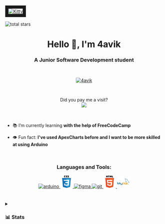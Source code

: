 <a href="https://soundcloud.com/minuskx/bit1?in=minuskx/sets/byte-1&utm_source=clipboard&utm_medium=text&utm_campaign=social_sharing" target="_blank"><img src="https://res.cloudinary.com/dk-find-out/image/upload/q_80,w_1920,f_auto/DCTM_Penguin_UK_DK_AL697473_RGB_PNG_namnse.jpg" 
alt="Kitty" width="100" height="100" border="10" /></a>

<p>
      <a href="https://github.com/4avik?tab=repositories&sort=stargazers">
       <img align="left" alt="total stars" title="Total stars on GitHub" src="https://custom-icon-badges.demolab.com/github/stars/4avik?color=214074&style=for-the-badge&labelColor=0f2851&logo=star"/></a>
</p>
 
<h1 align="center">Hello 👋, I'm 4avik</h1>
<h3 align="center">A Junior Software Development student</h3>



 
<p align="center"> <a href="https://github.com/ryo-ma/github-profile-trophy"><img src="https://github-profile-trophy.vercel.app/?username=4avik" alt="4avik" /></a> </p>


 
 
<p align="center">
   Did you pay me a visit?<br>
  <img src="https://profile-counter.glitch.me/{4avik}/count.svg" />
</p>

 
- 📚 I’m currently learning **with the help of FreeCodeCamp**

- 👁 Fun fact: **I've used ApexCharts before and I want to be more skilled at using Arduino**

 

<h3 align="center">Languages and Tools:</h3>
<p align="center"> <a href="https://www.arduino.cc/" target="_blank" rel="noreferrer"> <img src="https://cdn.worldvectorlogo.com/logos/arduino-1.svg" alt="arduino" width="40" height="40"/> </a> <a href="https://www.w3schools.com/css/" target="_blank" rel="noreferrer"> <img src="https://raw.githubusercontent.com/devicons/devicon/master/icons/css3/css3-original-wordmark.svg" alt="css3" width="40" height="40"/> </a> <a href="https://www.figma.com/" target="_blank" rel="noreferrer"> <img src="https://www.vectorlogo.zone/logos/figma/figma-icon.svg" alt="figma" width="40" height="40"/> </a> <a href="https://git-scm.com/" target="_blank" rel="noreferrer"> <img src="https://www.vectorlogo.zone/logos/git-scm/git-scm-icon.svg" alt="git" width="40" height="40"/> </a> <a href="https://www.w3.org/html/" target="_blank" rel="noreferrer"> <img src="https://raw.githubusercontent.com/devicons/devicon/master/icons/html5/html5-original-wordmark.svg" alt="html5" width="40" height="40"/> </a> <a href="https://www.mysql.com/" target="_blank" rel="noreferrer"> <img src="https://raw.githubusercontent.com/devicons/devicon/master/icons/mysql/mysql-original-wordmark.svg" alt="mysql" width="40" height="40"/> </a> </p>


#
  <details>
  <summary><h3>📊 Stats</h3></summary>

  <p><img align="right" width="410" src="https://github-readme-stats.vercel.app/api/top-langs?username=4avik&show_icons=true&theme=merko&title_color=8611a6&text_color=2ebca6&bg_color=1a191a&locale=en&layout=compact" alt="Most used languages" /></p>


  <p>&nbsp;<img align="left" width="410" src="https://github-readme-stats.vercel.app/api?username=4avik&show_icons=true&theme=merko&title_color=116da6&text_color=2ebca6&bg_color=1a191a&locale=en" alt="Github stats" /></p>

  <p align="left"><img align="center" width="410" src="https://streak-stats.demolab.com/?user=4avik&theme=gruvbox&border_radius=4.5" alt="Current streak" /></p>
  
<a href="https://media.istockphoto.com/id/1018078858/photo/gorgeous-ginger-cat-on-isolated-black-background.jpg?s=612x612&w=0&k=20&c=47yGoaN8LMsLCMKhScisycwaGnZdKTNvdTq61mHTLBo=" target="_blank"><img align="right" src="https://www.killarneycat.com/wp-content/uploads/sites/257/2022/04/17-1.png" 
alt="Kitty" width="100" height="100" border="10" /></a>
  
<!---
4avik/4avik is a ✨ special ✨ repository because its `README.md` (this file) appears on your GitHub profile.
You can click the Preview link to take a look at your changes.
--->
